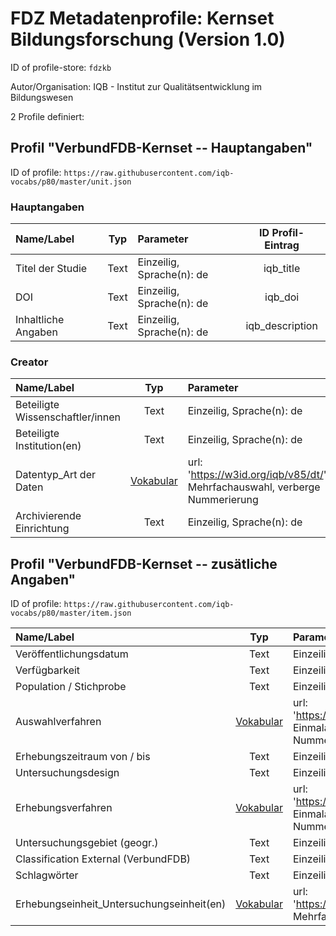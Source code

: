 # FDZ Metadatenprofile: Kernset Bildungsforschung (Version 1.0)

ID of profile-store: `fdzkb`

Autor/Organisation: IQB - Institut zur Qualitätsentwicklung im Bildungswesen

2 Profile definiert:

## Profil "VerbundFDB-Kernset -- Hauptangaben"

ID of profile: `https://raw.githubusercontent.com/iqb-vocabs/p80/master/unit.json`

### Hauptangaben

| Name/Label | Typ | Parameter | ID Profil-Eintrag |
| :--- | :---: | :--- | :---: |
| Titel der Studie | Text |Einzeilig, Sprache(n): de | iqb_title |
| DOI | Text |Einzeilig, Sprache(n): de | iqb_doi |
| Inhaltliche Angaben | Text |Einzeilig, Sprache(n): de | iqb_description |

### Creator

| Name/Label | Typ | Parameter | ID Profil-Eintrag |
| :--- | :---: | :--- | :---: |
| Beteiligte Wissenschaftler/innen | Text |Einzeilig, Sprache(n): de | iqb_creator_person |
| Beteiligte Institution(en) | Text |Einzeilig, Sprache(n): de | iqb_creator_institution |
| Datentyp_Art der Daten | [Vokabular](https://w3id.org/iqb/v85/dt/) | url: 'https://w3id.org/iqb/v85/dt/', Mehrfachauswahl, verberge Nummerierung | e1 |
| Archivierende Einrichtung | Text |Einzeilig, Sprache(n): de | iqb_contributor |

## Profil "VerbundFDB-Kernset -- zusätliche Angaben"

ID of profile: `https://raw.githubusercontent.com/iqb-vocabs/p80/master/item.json`

| Name/Label | Typ | Parameter | ID Profil-Eintrag |
| :--- | :---: | :--- | :---: |
| Veröffentlichungsdatum | Text |Einzeilig, Sprache(n): de | iqb_date |
| Verfügbarkeit | Text |Einzeilig, Sprache(n): de | iqb_verfuegbarkeit |
| Population / Stichprobe | Text |Einzeilig, Sprache(n): de | iqb_sample |
| Auswahlverfahren | [Vokabular](https://w3id.org/iqb/v85/av/) | url: 'https://w3id.org/iqb/v85/av/', Einmalauswahl, verberge Nummerierung | e2 |
| Erhebungszeitraum von / bis | Text |Einzeilig, Sprache(n): de | iqb_time_coverage |
| Untersuchungsdesign | Text |Einzeilig, Sprache(n): de | iqb_time_dimension |
| Erhebungsverfahren | [Vokabular](https://w3id.org/iqb/v85/v1/) | url: 'https://w3id.org/iqb/v85/v1/', Einmalauswahl, verberge Nummerierung | e3 |
| Untersuchungsgebiet (geogr.) | Text |Einzeilig, Sprache(n): de | iqb_geo_coverage |
| Classification External (VerbundFDB) | Text |Einzeilig, Sprache(n): de | iqb_classification |
| Schlagwörter | Text |Einzeilig, Sprache(n): de | iqb_keywords |
| Erhebungseinheit_Untersuchungseinheit(en) | [Vokabular](https://w3id.org/iqb/v85/ee/) | url: 'https://w3id.org/iqb/v85/ee/', Mehrfachauswahl | e4 |


